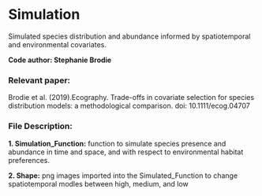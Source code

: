 # Simulation
Simulated species distribution and abundance informed by spatiotemporal and environmental covariates.

**Code author: Stephanie Brodie**

### Relevant paper:
Brodie et al. (2019).Ecography. Trade-offs in covariate selection for species distribution models:
a methodological comparison. doi: 10.1111/ecog.04707

### File Description:
**1. Simulation_Function:** function to simulate species presence and abundance in time and space, and with respect to environmental habitat preferences.

**2. Shape:** png images imported into the Simulated_Function to change spatiotemporal modles between high, medium, and low
